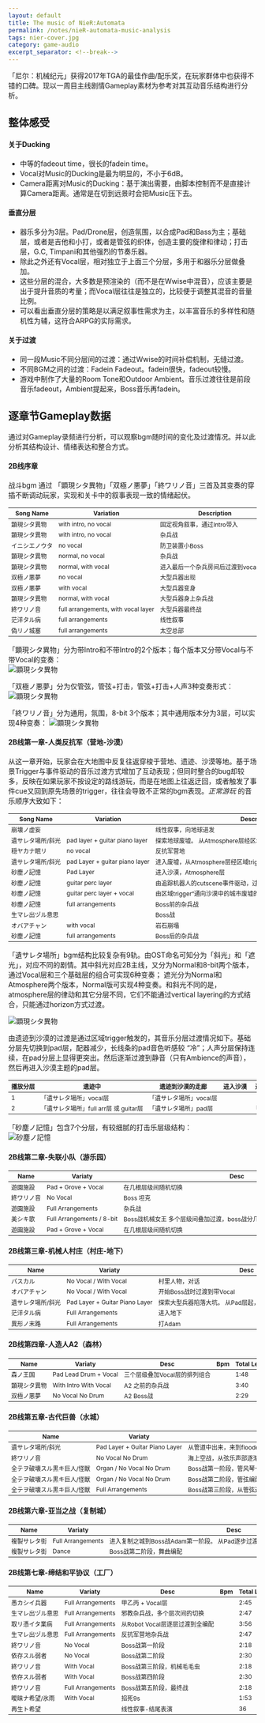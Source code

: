 ```yaml
---
layout: default
title: The music of NieR:Automata
permalink: /notes/nieR-automata-music-analysis
tags: nier-cover.jpg
category: game-audio
excerpt_separator: <!--break-->
---
```


「尼尔：机械纪元」获得2017年TGA的最佳作曲/配乐奖，在玩家群体中也获得不错的口碑。现以一周目主线剧情Gameplay素材为参考对其互动音乐结构进行分析。
<!--break-->

<style type="text/css">
  td{font-size:12px; white-space: nowrap;}
  th{font-size: 12px; white-space: nowrap;}
</style>

## 整体感受

#### 关于Ducking  
* 中等的fadeout time，很长的fadein time。
* Vocal对Music的Ducking是最为明显的，不小于6dB。
* Camera距离对Music的Ducking：基于演出需要，由脚本控制而不是直接计算Camera距离。通常是在切到远景时会把Music压下去。

#### 垂直分层   

* 器乐多分为3层。Pad/Drone层，创造氛围，以合成Pad和Bass为主；基础层，或者是吉他和小打，或者是管弦的织体，创造主要的旋律和律动；打击层，G.C, Timpani和其他强烈的节奏乐器。  
* 除此之外还有Vocal层，相对独立于上面三个分层，多用于和器乐分层做叠加。  
* 这些分层的混合，大多数是预渲染的（而不是在Wwise中混音），应该主要是出于提升音质的考量；而Vocal层往往是独立的，比较便于调整其混音的音量比例。
* 可以看出垂直分层的策略是以满足叙事性需求为主，以丰富音乐的多样性和随机性为辅，这符合ARPG的实际需求。

#### 关于过渡

* 同一段Music不同分层间的过渡：通过Wwise的时间补偿机制，无缝过渡。
* 不同BGM之间的过渡：Fadein Fadeout。fadein很快，fadeout较慢。
* 游戏中制作了大量的Room Tone和Outdoor Ambient。音乐过渡往往是前段音乐fadeout，Ambient提起来，Boss音乐再fadein。

## 逐章节Gameplay数据

通过对Gameplay录频进行分析，可以观察bgm随时间的变化及过渡情况。并以此分析其结构设计、情绪表达和整合方式。  

#### 2B线序章

战斗bgm 通过 「顕現シタ異物」「双極ノ悪夢」「終ワリノ音」三首及其变奏的穿插不断调动玩家，实现和关卡中的叙事表现一致的情绪起伏。

| Song Name | Variation                           | Description           | Bpm | Total | Intro | Loop | Gameplay | Loop |
|-----------|-------------------------------------|-----------------------|-----|-------|-------|------|----------|------|
| 顕現シタ異物    | with intro, no vocal                | 固定视角叙事，通过Intro带入      | 72  | 3:40  | 53    | 2:47 | 4:45     | <2   |
| 顕現シタ異物    | with intro, no vocal                | 杂兵战                   | 72  | 3:40  | 53    | 2:47 | 55       | <1   |
| イニシエノウタ   | no vocal                            | 防卫装置小Boss             |     | 2:38  | 22    | 2:16 | 50       | <1   |
| 顕現シタ異物    | normal, no vocal                    | 杂兵战                   | 72  | 2:50  | 0     | 2:47 | 7:56     | <3   |
| 顕現シタ異物    | normal, with vocal                  | 进入最后一个杂兵房间后过渡到vocal版本 | 72  | 2:50  | 0     | 2:47 | 1:03     | <1   |
| 双極ノ悪夢     | no vocal                            | 大型兵器出现                | 79  | 2:29  | 0     | 2:26 | 58       | <1   |
| 双極ノ悪夢     | with vocal                          | 大型兵器变身                | 79  | 2:29  | 0     | 2:26 | 2:56     | <2   |
| 顕現シタ異物    | normal, with vocal                  | 大型兵器身上杂兵战             | 72  | 2:50  | 0     | 2:47 | 1:14     | <1   |
| 終ワリノ音     | full arrangements, with vocal layer | 大型兵器最终战               | 104 | 2:18  | 9     | 2:09 | 2:25     | <2   |
| 茫洋タル病     | full arrangements                   | 线性叙事                  |     | 1:33  | 31    | 1:02 | 55       | <1   |
| 偽リノ城塞     | full arrangements                   | 太空总部                  |     | 2:15  | 15    | 2:00 | 6:40     | <4   |

「顕現シタ異物」分为带Intro和不带Intro的2个版本；每个版本又分带Vocal与不带Vocal的变奏：  
![顕現シタ異物](\assets\images\Nier\a.png) 

「双極ノ悪夢」分为仅管弦，管弦+打击，管弦+打击+人声3种变奏形式：  
![顕現シタ異物](\assets\images\Nier\b.png) 

「終ワリノ音」分为通用，氛围，8-bit 3个版本；其中通用版本分为3层，可以实现4种变奏：
![顕現シタ異物](\assets\images\Nier\c.png) 

#### 2B线第一章-人类反抗军（营地-沙漠）

从这一章开始，玩家会在大地图中反复往返穿梭于营地、遗迹、沙漠等地。基于场景Trigger与事件驱动的音乐过渡方式增加了互动表现；但同时整合的bug却较多，反映在如果玩家不按设定的路线游玩，而是在地图上往返迂回，或者触发了事件cue又回到原先场景的trigger，往往会导致不正常的bgm表现。*正常游玩* 的音乐顺序大致如下：

| Song Name | Variation                        | Description                                             | Bpm | Total | Intro | Loop | Gameplay | Loop |
|-----------|----------------------------------|---------------------------------------------------------|-----|-------|-------|------|----------|------|
| 崩壊ノ虚妄     |                                  | 线性叙事，向地球进发                                              |     | 1:36  | 1     | 1:35 | 2:10     | <2   |
| 遺サレタ場所/斜光 | pad layer + guitar piano layer   | 探索地球废墟。 从Atmosphere层经区域trigger触发过渡到其它分层   | 100 | 1:55  | 0     | 1:55 | 5:09     | <3   |
| 穏ヤカナ眠リ    | no vocal                         | 反抗军营地                                                   |     | 2:14  | 14    | 2:00 | 2:25     | <2   |
| 遺サレタ場所/斜光 | pad Layer + guitar piano layer   | 进入废墟，从Atmosphere层经区域trigger触发过渡到其它分层，并叠加vocal | 100 | 1:55  | 0     | 1:55 | 4:00     | <3   |
| 砂塵ノ記憶     | Pad Layer                        | 进入沙漠，Atmosphere层                                          | 86    | 2:14  | 22    | 1:52 | 5:38     | <3   |
| 砂塵ノ記憶     | guitar perc layer               | 由追踪机器人的cutscene事件驱动，过渡到no vocal分层             |    86 | 2:14  | 22    | 1:52 | 23       | <1   |
| 砂塵ノ記憶     | guitar perc layer + vocal       | 由区域trigger“通向沙漠中的城市废墟的斜坡”触发过渡                |  86   | 2:14  | 22    | 1:52 | 5:44     | <3   |
| 砂塵ノ記憶     | full arrangements                | Boss前的杂兵战                                               |   86  | 2:14  | 22    | 1:52 | 1:30     | <1   |
| 生マレ出ヅル意思  |                                  | Boss战                                                   |     | 2:47  | 29    | 2:18 | 2:03     | <1   |
| オバアチャン    | with vocal                       | 岩石崩塌                                                    |     | 1:44  | 14    | 1:30 | 36       | <1   |
| 砂塵ノ記憶     | full arrangements                | Boss后的杂兵战                                               |     | 2:14  | 22    | 1:52 | 7:12     | <4   |

「遺サレタ場所」bgm结构比较复杂有9轨。由OST命名可知分为「斜光」和「遮光」，对应不同的剧情。其中斜光对应2B主线，又分为Normal和8-bit两个版本，通过Vocal层和三个基础层的组合可实现6种变奏；
遮光分为Normal和Atmosphere两个版本，Normal版可实现4种变奏。和斜光不同的是，atmosphere层的律动和其它分层不同，它们不能通过vertical layering的方式结合，只能通过horizon方式过渡。

![顕現シタ異物](\assets\images\Nier\d.png) 

由遗迹到沙漠的过渡是通过区域trigger触发的，其音乐分层过渡情况如下。基础分层先切换到pad层，配器减少，长线条的pad音色听感较 “冷”；人声分层保持连续，在pad分层上显得更突出。然后逐渐过渡到静音（只有Ambience的声音），然后再进入沙漠主题的pad层。

| 播放分层 | 遗迹中         | 遗迹到沙漠的走廊 | 进入沙漠 | 进入沙漠一段距离后 |
| --------|----------------| -------------- | -------- | ---------------- |
| 1       |「遺サレタ場所」vocal层 | 「遺サレタ場所」vocal层 |  |  |
| 2       |「遺サレタ場所」full arr层 或 guitar层 | 「遺サレタ場所」pad层 |  | 「砂塵ノ記憶」pad层 |

「砂塵ノ記憶」包含7个分层，有较细腻的打击乐层级结构：  
![砂塵ノ記憶](\assets\images\Nier\e.png) 

#### 2B线第二章-失联小队（游乐园）

| Name           | Variaty                        | Desc                                               | Bpm | Total Length | Intro Length | Loop Length | Gameplay Time | Loop |
|----------------|--------------------------------|----------------------------------------------------|-----|--------------|--------------|-------------|---------------|------|
| 遊園施設           | Pad + Grove + Vocal            | 在几根层级间随机切换                                          |     | 2:14         | 0            | 2:14        | 5:34          | <3   |
| 終ワリノ音          | No Vocal                       | Boss 坦克                                             |     | 2:18         | 9            | 2:09        | 50            | <1   |
| 遊園施設           | Full Arrangements              | 杂兵战                                                 |     | 2:14         | 0            | 2:14        | 2:10          | <1   |
| 美シキ歌           | Full Arrangements / 8-bit      | Boss战机械女王 多个层级间叠加过渡，boss战分几个阶段，中间穿插着8-bit的小游戏       |     | 2:18         | 18           | 2:00        | 6:13          | <4   |
| 遊園施設           | Pad + Grove + Vocal            | 在几根层级间随机切换                                          |     | 2:14         | 0            | 2:14        | 2:28          | <2   |

#### 2B线第三章-机械人村庄（村庄-地下）

| Name           | Variaty                        | Desc                                               | Bpm | Total Length | Intro Length | Loop Length | Gameplay Time | Loop |
|----------------|--------------------------------|----------------------------------------------------|-----|--------------|--------------|-------------|---------------|------|
| パスカル           | No Vocal / With Vocal          | 村里人物，对话                                             |     | 2:15         | 15           | 2:00        | 4:00          | <2   |
| オバアチャン         | No Vocal / With Vocal          | 开始Boss战时过渡到带Vocal                                   |     | 1:48         | 14           | 1:34        | 5:31          | <4   |
| 遺サレタ場所/斜光      | Pad Layer + Guitar Piano Layer | 探索大型兵器陷落大坑。 从Pad层起，概率性过渡到Guitar Piano层              |     | 1:55         | 0            | 1:55        | 5:00          | <3   |
| 茫洋タル病          | Full Arrangements              | 进入地下                                                |     | 1:33         | 31           | 1:02        | 1:20          | <1   |
| 異形ノ末路          | Full Arrangements              | 打Adam                                               |     | 2:21         | 13           | 2:08        | 2:30          | <2   |

#### 2B线第四章-人造人A2（森林）

| Name           | Variaty                        | Desc                                               | Bpm | Total Length | Intro Length | Loop Length | Gameplay Time | Loop |
|----------------|--------------------------------|----------------------------------------------------|-----|--------------|--------------|-------------|---------------|------|
| 森ノ王国           | Pad  Lead Drum + Vocal         | 三个层级叠加Vocal层的排列组合                                   |     | 1:48         | 8            | 1:40        | 7:56          | <6   |
| 顕現シタ異物         | With Intro With Vocal          | A2 之前的杂兵战                                           |     | 3:40         | 53           | 2:47        | 4:25          | <2   |
| 双極ノ悪夢          | No Vocal No Drum               | A2 Boss战                                            |     | 2:29         | 3            | 2:26        | 1:16          | <1   |

#### 2B线第五章-古代巨兽（水城）

| Name           | Variaty                        | Desc                                               | Bpm | Total Length | Intro Length | Loop Length | Gameplay Time | Loop |
|----------------|--------------------------------|----------------------------------------------------|-----|--------------|--------------|-------------|---------------|------|
| 遺サレタ場所/斜光      | Pad Layer + Guitar Piano Layer | 从管道中出来，来到flooded city。 以Pad为主，最后过渡到Guitar层          |     | 1:55         | 0            | 1:55        | 4:48          | <4   |
| 終ワリノ音          | No Vocal No Drum               | 海上空战，从弦乐声部逐渐过渡到带打击声部的变奏                             |     | 2:18         | 9            | 2:09        | 4:48          | <3   |
| 全テヲ破壊スル黒キ巨人/怪獣 | Organ / No Vocal No Drum       | Boss战第一阶段，管风琴一遍，过渡到管弦编配                             |     | 2:02         | 14           | 1:48        | 3:41          | <3   |
| 全テヲ破壊スル黒キ巨人/怪獣 | Organ / No Vocal No Drum       | Boss战第二阶段，管弦编配                                      |     | 2:02         | 14           | 1:48        | 1:32          | <1   |
| 全テヲ破壊スル黒キ巨人/怪獣 | Full Arrangements              | Boss战第三阶段，从管弦过渡到全编配                                 |     | 2:02         | 14           | 1:48        | 5:43          | <4   |

#### 2B线第六章-亚当之战（复制城）

| Name           | Variaty                        | Desc                                               | Bpm | Total Length | Intro Length | Loop Length | Gameplay Time | Loop |
|----------------|--------------------------------|----------------------------------------------------|-----|--------------|--------------|-------------|---------------|------|
| 複製サレタ街         | Full Arrangements              | 进入复制之城到Boss战Adam第一阶段。 从Pad逐步过渡到全编配，进入Boss战时进Vocal变奏 |     | 1:58         | 16           | 1:42        | 4:52          | <3   |
| 複製サレタ街         | Dance                          | Boss战第二阶段，舞曲编配                                      |     | 2:21         | 14           | 2:07        | 1:51          | <1   |

#### 2B线第七章-缔结和平协议（工厂）

| Name           | Variaty                        | Desc                                               | Bpm | Total Length | Intro Length | Loop Length | Gameplay Time | Loop |
|----------------|--------------------------------|----------------------------------------------------|-----|--------------|--------------|-------------|---------------|------|
| 愚カシイ兵器         | Full Arrangements              | 甲乙丙 + Vocal层                                        |     | 2:45         | 16           | 2:29        | 1:14          | <1   |
| 生マレ出ヅル意思       | Full Arrangements              | 邪教杂兵战，多个层次间的切换                                      |     | 2:47         | 29           | 2:18        | 16:41         | <7   |
| 取リ憑イタ業病        | Full Arrangements              | 从Robot Vocal层逐层过渡到全编配                               |     | 3:56         | 51           | 2:05        | 4:14          | <2   |
| 生マレ出ヅル意思       | Full Arrangements              | 反抗军营地杂兵战                                            |     | 2:47         | 29           | 2:18        | 5:14          | <3   |
| 終ワリノ音          | No Vocal                       | Boss战第一阶段                                           |     | 2:18         | 9            | 2:09        | 3:14          | <2   |
| 依存スル弱者         | No Vocal                       | Boss战第二阶段                                           |     | 2:30         | 13           | 2:17        | 3:06          | <2   |
| 終ワリノ音          | With Vocal                     | Boss战第三阶段，机械毛毛虫                                     |     | 2:18         | 9            | 2:09        | 5:16          | <3   |
| 依存スル弱者         | With Vocal                     | Boss战第四阶段                                           |     | 2:30         | 13           | 2:17        | 4:27          | <2   |
| 終ワリノ音          | Full Arrangements              | Boss战第五阶段，最终战                                       |     | 2:18         | 9            | 2:09        | 2:00          | <1   |
| 曖昧ナ希望/氷雨       | With Vocal                     | 掐死9s                                                |     | 1:53         | 11           | 1:42        | 1:45          | <2   |
| 再生ト希望          |                                | 线性叙事-结尾表演                                           |     | 36           | 0            |             | 36            | 1    |

